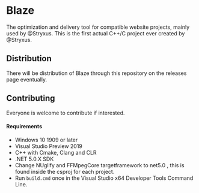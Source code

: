 # Blaze
The optimization and delivery tool for compatible website projects, mainly used by @Stryxus.
This is the first actual C++/C project ever created by @Stryxus.
## Distribution
There will be distribution of Blaze through this repository on the releases page eventually.
## Contributing
Everyone is welcome to contribute if interested.

#### Requirements
- Windows 10 1909 or later
- Visual Studio Preview 2019
- C++ with Cmake, Clang and CLR
- .NET 5.0.X SDK
- Change NUglify and FFMpegCore targetframework to net5.0 , this is found inside the csproj for each project.
- Run ```build.cmd``` once in the Visual Studio x64 Developer Tools Command Line.
